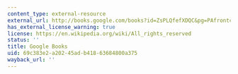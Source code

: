 ```yaml
---
content_type: external-resource
external_url: http://books.google.com/books?id=ZsPLQfefXDQC&pg=PAfrontcover
has_external_license_warning: true
license: https://en.wikipedia.org/wiki/All_rights_reserved
status: ''
title: Google Books
uid: 69c383e2-a202-45ad-b418-63684800a375
wayback_url: ''
---
```

